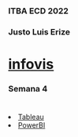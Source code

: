 
<!DOCTYPE html>
<html>
<head>
  <meta charset="utf-8">
  <meta name="viewport" content="width=device-width">
  <meta property="og:title" content="Semana 4" />
  <title>ECD</title>
</head>
<body>
 <h3 id="curso">ITBA ECD 2022</h3>    
  <h3 id="alumno">Justo Luis Erize</h3> 
  <h1><a href="https://jpcasal.github.io/infovis/">infovis</a></h1>
      
 <h3 id="week44">Semana 4</h3>
<h1></h1>
  <li><a href="https://justoerize1997.github.io/infovis/S4/Tableau.html"">Tableau</a></li>
  <li><a href="https://justoerize1997.github.io/infovis/S4/PowerBi.html"">PowerBI</a></li>  

